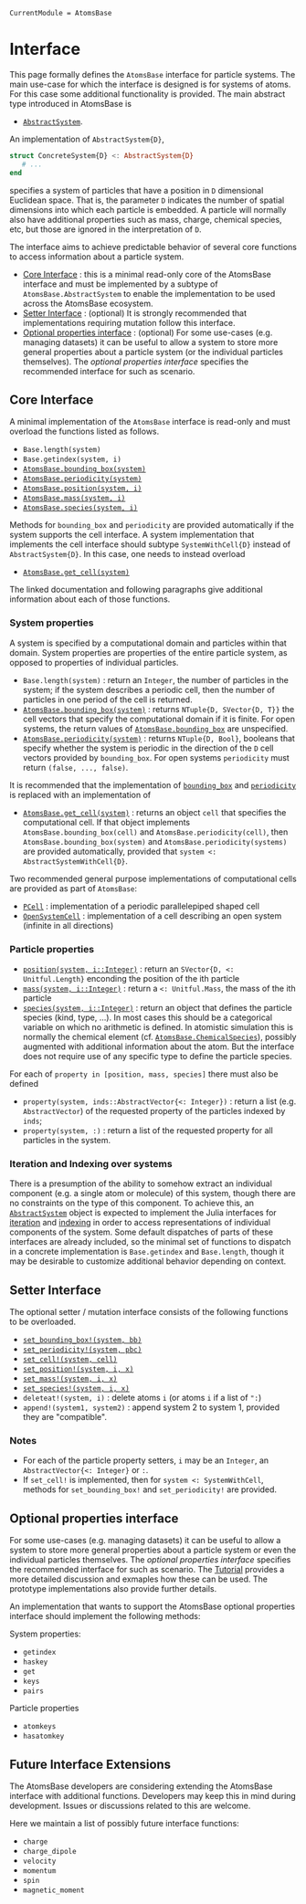 ```@meta
CurrentModule = AtomsBase
```

# Interface

This page formally defines the `AtomsBase` interface for particle systems. 
The main use-case for which the interface is designed is for systems of atoms. For this case some additional functionality is provided.
The main abstract type introduced in AtomsBase is 
- [`AbstractSystem`](@ref).

An implementation of `AbstractSystem{D}`,  
```julia 
struct ConcreteSystem{D} <: AbstractSystem{D}
   # ... 
end
```
specifies a system of particles that have a position in `D` dimensional Euclidean space. That is, the parameter `D` indicates the number of spatial dimensions into which each particle is embedded. 
A particle will normally also have additional properties such as mass, charge, chemical species, etc, but those are ignored in the interpretation of `D`.

The interface aims to achieve predictable behavior of several core functions to access information about a particle system. 
- [Core Interface](@ref) : this is a minimal read-only core of the AtomsBase interface and must be implemented by a subtype of `AtomsBase.AbstractSystem` to enable the implementation to be used across the AtomsBase ecosystem. 
- [Setter Interface](@ref) : (optional) It is strongly recommended that implementations requiring mutation follow this interface. 
- [Optional properties interface](@ref) : (optional) For some use-cases (e.g. managing datasets) it can be useful to allow a system to store more general properties about a particle system (or the individual particles themselves). The *optional properties interface* specifies the recommended interface for such as scenario. 



## Core Interface

A minimal implementation of the `AtomsBase` interface is read-only and must overload the functions listed as follows. 

- `Base.length(system)`
- `Base.getindex(system, i)` 
- [`AtomsBase.bounding_box(system)`](@ref)
- [`AtomsBase.periodicity(system)`](@ref)
- [`AtomsBase.position(system, i)`](@ref)
- [`AtomsBase.mass(system, i)`](@ref)
- [`AtomsBase.species(system, i)`](@ref)

Methods for `bounding_box` and `periodicity` are provided automatically if the system supports the cell interface. A system implementation that implements the cell interface should subtype `SystemWithCell{D}` instead of `AbstractSystem{D}`. In this case, one needs to instead overload
- [`AtomsBase.get_cell(system)`](@ref)

The linked documentation and following paragraphs give additional information about each of those functions.


### System properties

A system is specified by a computational domain and particles within that domain. 
System properties are properties of the entire particle system, as opposed to 
properties of individual particles. 

- `Base.length(system)`  : return an `Integer`, the number of particles in the system; if the system describes a periodic cell, then the number of particles in one period of the cell is returned.
- [`AtomsBase.bounding_box(system)`](@ref) : returns `NTuple{D, SVector{D, T}}` the cell vectors that specify the computational domain if it is finite. For open systems, the return values of [`AtomsBase.bounding_box`](@ref) are unspecified.
- [`AtomsBase.periodicity(system)`](@ref) : returns `NTuple{D, Bool}`, booleans that specify whether the system is periodic in the direction of the `D` cell vectors provided by `bounding_box`. For open systems `periodicity` must return `(false, ..., false)`.

It is recommended that the implementation of [`bounding_box`](@ref) and [`periodicity`](@ref) is replaced with an implementation of 
- [`AtomsBase.get_cell(system)`](@ref) : returns an object `cell` that specifies the computational cell. If that object implements `AtomsBase.bounding_box(cell)` and `AtomsBase.periodicity(cell)`, then `AtomsBase.bounding_box(system)` and `AtomsBase.periodicity(systems)` are provided automatically, provided that `system <: AbstractSystemWithCell{D}`.

Two recommended general purpose implementations of computational cells are provided as part of `AtomsBase`: 
- [`PCell`](@ref) : implementation of a periodic parallelepiped shaped cell
- [`OpenSystemCell`](@ref) : implementation of a cell describing an open system (infinite in all directions)


### Particle properties 

- [`position(system, i::Integer)`](@ref) : return an `SVector{D, <: Unitful.Length}` enconding the position of the ith particle
- [`mass(system, i::Integer)`](@ref) : return a `<: Unitful.Mass`, the mass of the ith particle
- [`species(system, i::Integer)`](@ref) : return an object that defines the particle species (kind, type, ...). In most cases this should be a categorical variable on which no arithmetic is defined. In atomistic simulation this is normally the chemical element (cf. [`AtomsBase.ChemicalSpecies`](@ref)), possibly augmented with additional information about the atom. But the interface does not require use of any specific type to define the particle species.

For each of `property in [position, mass, species]` there must also be defined 
- `property(system, inds::AbstractVector{<: Integer})` : return a list (e.g. `AbstractVector`) of the requested property of the particles indexed by `inds`;  
- `property(system, :)` : return a list of the requested property for all particles in the system.

### Iteration and Indexing over systems

There is a presumption of the ability to somehow extract an individual
component (e.g. a single atom or molecule) of this system, though there are no
constraints on the type of this component. To achieve this, an [`AbstractSystem`](@ref)
object is expected to implement the Julia interfaces for
[iteration](https://docs.julialang.org/en/v1/manual/interfaces/#man-interface-iteration)
and [indexing](https://docs.julialang.org/en/v1/manual/interfaces/#Indexing) in
order to access representations of individual components of the system. Some
default dispatches of parts of these interfaces are already included, so the
minimal set of functions to dispatch in a concrete implementation is
`Base.getindex` and `Base.length`, though it may be desirable to customize
additional behavior depending on context.


## Setter Interface

The optional setter / mutation interface consists of the following functions to be overloaded. 

- [`set_bounding_box!(system, bb)`](@ref) 
- [`set_periodicity!(system, pbc)`](@ref) 
- [`set_cell!(system, cell)`](@ref) 
- [`set_position!(system, i, x)`](@ref) 
- [`set_mass!(system, i, x)`](@ref)
- [`set_species!(system, i, x)`](@ref) 
- `deleteat!(system, i)` : delete atoms `i` (or atoms `i` if a list of `":`)
- `append!(system1, system2)` : append system 2 to system 1, provided they are "compatible". 

### Notes

- For each of the particle property setters, `i` may be an `Integer`, an `AbstractVector{<: Integer}` or `:`.
- If `set_cell!` is implemented, then for `system <: SystemWithCell`, methods for `set_bounding_box!` and `set_periodicity!` are provided.


## Optional properties interface

For some use-cases (e.g. managing datasets) it can be useful to allow a system to store more general properties about a particle system or even the individual particles themselves. The *optional properties interface* specifies the recommended interface for such as scenario. The [Tutorial](@ref) provides a more detailed discussion and exmaples how these can be used. The prototype implementations also provide further details.

An implementation that wants to support the AtomsBase optional properties interface should implement the following methods: 

System properties:
- `getindex`
- `haskey`
- `get`
- `keys`
- `pairs`

Particle properties
- `atomkeys` 
- `hasatomkey` 



## Future Interface Extensions

The AtomsBase developers are considering extending the AtomsBase interface with additional functions. Developers may keep this in mind during development. Issues or discussions related to this are welcome. 

Here we maintain a list of possibly future interface functions:

- `charge` 
- `charge_dipole` 
- `velocity`
- `momentum` 
- `spin`
- `magnetic_moment`
